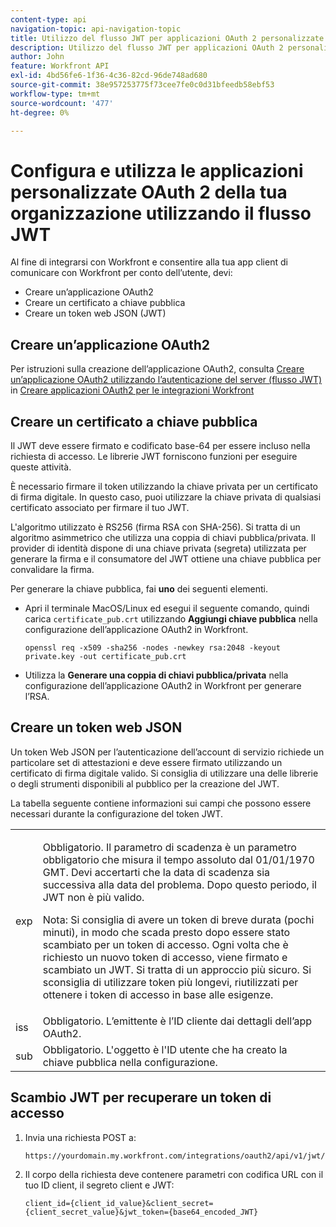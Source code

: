 ```yaml
---
content-type: api
navigation-topic: api-navigation-topic
title: Utilizzo del flusso JWT per applicazioni OAuth 2 personalizzate
description: Utilizzo del flusso JWT per applicazioni OAuth 2 personalizzate
author: John
feature: Workfront API
exl-id: 4bd56fe6-1f36-4c36-82cd-96de748ad680
source-git-commit: 38e957253775f73cee7fe0c0d31bfeedb58ebf53
workflow-type: tm+mt
source-wordcount: '477'
ht-degree: 0%

---
```


# Configura e utilizza le applicazioni personalizzate OAuth 2 della tua organizzazione utilizzando il flusso JWT

Al fine di integrarsi con Workfront e consentire alla tua app client di comunicare con Workfront per conto dell’utente, devi:

* Creare un’applicazione OAuth2
* Creare un certificato a chiave pubblica
* Creare un token web JSON (JWT)

## Creare un’applicazione OAuth2

Per istruzioni sulla creazione dell’applicazione OAuth2, consulta [Creare un’applicazione OAuth2 utilizzando l’autenticazione del server (flusso JWT)](../../administration-and-setup/configure-integrations/create-oauth-application.md#create2) in [Creare applicazioni OAuth2 per le integrazioni Workfront](../../administration-and-setup/configure-integrations/create-oauth-application.md)

## Creare un certificato a chiave pubblica

Il JWT deve essere firmato e codificato base-64 per essere incluso nella richiesta di accesso. Le librerie JWT forniscono funzioni per eseguire queste attività.

È necessario firmare il token utilizzando la chiave privata per un certificato di firma digitale. In questo caso, puoi utilizzare la chiave privata di qualsiasi certificato associato per firmare il tuo JWT.

L&#39;algoritmo utilizzato è RS256 (firma RSA con SHA-256). Si tratta di un algoritmo asimmetrico che utilizza una coppia di chiavi pubblica/privata. Il provider di identità dispone di una chiave privata (segreta) utilizzata per generare la firma e il consumatore del JWT ottiene una chiave pubblica per convalidare la firma.

Per generare la chiave pubblica, fai **uno** dei seguenti elementi.

* Apri il terminale MacOS/Linux ed esegui il seguente comando, quindi carica `certificate_pub.crt` utilizzando **Aggiungi chiave pubblica** nella configurazione dell’applicazione OAuth2 in Workfront.

   <!-- [Copy](javascript:void(0);) -->
   <pre><code>openssl req -x509 -sha256 -nodes -newkey rsa:2048 -keyout private.key -out certificate_pub.crt</code></pre>

* Utilizza la **Generare una coppia di chiavi pubblica/privata** nella configurazione dell’applicazione OAuth2 in Workfront per generare l’RSA.

## Creare un token web JSON

Un token Web JSON per l’autenticazione dell’account di servizio richiede un particolare set di attestazioni e deve essere firmato utilizzando un certificato di firma digitale valido. Si consiglia di utilizzare una delle librerie o degli strumenti disponibili al pubblico per la creazione del JWT.

La tabella seguente contiene informazioni sui campi che possono essere necessari durante la configurazione del token JWT.

<table style="table-layout:auto"> 
 <col> 
 <col> 
 <tbody> 
  <tr> 
   <td role="rowheader">exp</td> 
   <td> <p>Obbligatorio. Il parametro di scadenza è un parametro obbligatorio che misura il tempo assoluto dal 01/01/1970 GMT. Devi accertarti che la data di scadenza sia successiva alla data del problema. Dopo questo periodo, il JWT non è più valido. </p> <p>Nota: Si consiglia di avere un token di breve durata (pochi minuti), in modo che scada presto dopo essere stato scambiato per un token di accesso. Ogni volta che è richiesto un nuovo token di accesso, viene firmato e scambiato un JWT. Si tratta di un approccio più sicuro. Si sconsiglia di utilizzare token più longevi, riutilizzati per ottenere i token di accesso in base alle esigenze.</p> </td> 
  </tr> 
  <tr> 
   <td role="rowheader">iss</td> 
   <td>Obbligatorio. L’emittente è l’ID cliente dai dettagli dell’app OAuth2.</td> 
  </tr> 
  <tr> 
   <td role="rowheader">sub</td> 
   <td>Obbligatorio. L'oggetto è l'ID utente che ha creato la chiave pubblica nella configurazione.</td> 
  </tr> 
 </tbody> 
</table>

## Scambio JWT per recuperare un token di accesso

1. Invia una richiesta POST a:

   <!-- [Copy](javascript:void(0);) -->
   <pre><code>https://yourdomain.my.workfront.com/integrations/oauth2/api/v1/jwt/exchange</code></pre>

1. Il corpo della richiesta deve contenere parametri con codifica URL con il tuo ID client, il segreto client e JWT:

   <!-- [Copy](javascript:void(0);) -->
   <pre><code>client_id={client_id_value}&client_secret={client_secret_value}&jwt_token={base64_encoded_JWT}</code></pre>

 
